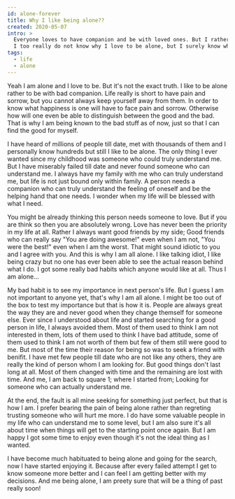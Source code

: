 ```yaml
---
id: alone-forever
title: Why I like being alone??
created: 2020-05-07
intro: >
  Everyone loves to have companion and be with loved ones. But I rather prefer to be alone and I don't think if this though of mine will ever be changed at all.
  I too really do not know why I love to be alone, but I surely know why this is happening to me..
tags:
  - life
  - alone
---
```


Yeah I am alone and I love to be. But it's not the exact truth. I like to be alone rather to be with bad companion. Life really is short to have pain and sorrow, but you cannot always keep yourself away from them. In order to know what happiness is one will have to face pain and sorrow. Otherwise how will one even be able to distinguish between the good and the bad. That is why I am being known to the bad stuff as of now, just so that I can find the good for myself.

I have heard of millions of people till date, met with thousands of them and I personally know hundreds but still I like to be alone. The only thing I ever wanted since my childhood was someone who could truly understand me. But I have miserably failed till date and never found someone who can understand me. I always have my family with me who can truly understand me, but life is not just bound only within family. A person needs a companion who can truly understand the feeling of oneself and be the helping hand that one needs. I wonder when my life will be blessed with what I need.

You might be already thinking this person needs someone to love. But if you are think so then you are absolutely wrong. Love has never been the priority in my life at all. Rather I always want good friends by my side; Good friends who can really say "You are doing awesome!" even when I am not, "You were the best!" even when I am the worst. That might sound idiotic to you and I agree with you. And this is why I am all alone. I like talking idiot, I like being crazy but no one has ever been able to see the actual reason behind what I do. I got some really bad habits which anyone would like at all. Thus I am alone...

My bad habit is to see my importance in next person's life. But I guess I am not important to anyone yet, that's why I am all alone. I might be too out of the box to test my importance but that is how it is. People are always great the way they are and never good when they change themself for someone else. Ever since I understood about life and started searching for a good person in life, I always avoided them. Most of them used to think I am not interested in them, lots of them used to think I have bad attitude, some of them used to think I am not worth of them but few of them still were good to me. But most of the time their reason for being so was to seek a friend with benifit. I have met few people till date who are not like any others, they are really the kind of person whom I am looking for. But good things don't last long at all. Most of them changed with time and the remaining are lost with time. And me, I am back to square 1; where I started from; Looking for someone who can actually understand me.

At the end, the fault is all mine seeking for something just perfect, but that is how I am. I prefer bearing the pain of being alone rather than regreting trusting someone who will hurt me more. I do have some valuable people in my life who can understand me to some level, but I am also sure it's all about time when things will get to the starting point once again. But I am happy I got some time to enjoy even though it's not the ideal thing as I wanted.

I have become much habituated to being alone and going for the search, now I have started enjoying it. Because after every failed attempt I get to know someone more better and I can feel I am getting better with my decisions. And me being alone, I am preety sure that will be a thing of past really soon!